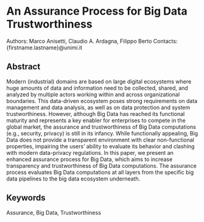 # An Assurance Process for Big Data Trustworthiness

Authors: Marco Anisetti, Claudio A. Ardagna, Filippo Berto
Contacts: {firstname.lastname}@unimi.it

## Abstract

Modern (industrial) domains are based on large digital ecosystems where huge amounts of data and information need to be collected, shared, and analyzed by multiple actors working within and across organizational boundaries.
This data-driven ecosystem poses strong requirements on data management and data analysis, as well as on data protection and system trustworthiness.
However, although Big Data has reached its functional maturity and represents a key enabler for enterprises to compete in the global market, the assurance and trustworthiness of Big Data computations (e.g., security, privacy) is still in its infancy.
While functionally appealing, Big Data does not provide a transparent environment with clear non-functional properties, impairing the users’ ability to evaluate its behavior and clashing with modern data-privacy regulations.
In this paper, we present an enhanced assurance process for Big Data, which aims to increase transparency and trustworthiness of Big Data computations.
The assurance process evaluates Big Data computations at all layers from the specific big data pipelines to the big data ecosystem underneath.

## Keywords
Assurance, Big Data, Trustworthiness
